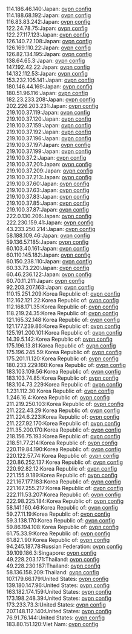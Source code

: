 114.186.46.140:Japan: [ovpn config](vpn/114_186_46_140.ovpn)  
114.188.68.192:Japan: [ovpn config](vpn/114_188_68_192.ovpn)  
116.83.83.242:Japan: [ovpn config](vpn/116_83_83_242.ovpn)  
122.24.78.75:Japan: [ovpn config](vpn/122_24_78_75.ovpn)  
122.27.117.123:Japan: [ovpn config](vpn/122_27_117_123.ovpn)  
126.140.72.108:Japan: [ovpn config](vpn/126_140_72_108.ovpn)  
126.169.110.22:Japan: [ovpn config](vpn/126_169_110_22.ovpn)  
126.82.134.195:Japan: [ovpn config](vpn/126_82_134_195.ovpn)  
138.64.65.3:Japan: [ovpn config](vpn/138_64_65_3.ovpn)  
147.192.42.22:Japan: [ovpn config](vpn/147_192_42_22.ovpn)  
14.132.112.53:Japan: [ovpn config](vpn/14_132_112_53.ovpn)  
153.232.105.141:Japan: [ovpn config](vpn/153_232_105_141.ovpn)  
180.146.44.169:Japan: [ovpn config](vpn/180_146_44_169.ovpn)  
180.51.96.116:Japan: [ovpn config](vpn/180_51_96_116.ovpn)  
182.23.233.208:Japan: [ovpn config](vpn/182_23_233_208.ovpn)  
202.226.203.231:Japan: [ovpn config](vpn/202_226_203_231.ovpn)  
219.100.37.119:Japan: [ovpn config](vpn/219_100_37_119.ovpn)  
219.100.37.120:Japan: [ovpn config](vpn/219_100_37_120.ovpn)  
219.100.37.159:Japan: [ovpn config](vpn/219_100_37_159.ovpn)  
219.100.37.192:Japan: [ovpn config](vpn/219_100_37_192.ovpn)  
219.100.37.196:Japan: [ovpn config](vpn/219_100_37_196.ovpn)  
219.100.37.197:Japan: [ovpn config](vpn/219_100_37_197.ovpn)  
219.100.37.199:Japan: [ovpn config](vpn/219_100_37_199.ovpn)  
219.100.37.2:Japan: [ovpn config](vpn/219_100_37_2.ovpn)  
219.100.37.201:Japan: [ovpn config](vpn/219_100_37_201.ovpn)  
219.100.37.209:Japan: [ovpn config](vpn/219_100_37_209.ovpn)  
219.100.37.213:Japan: [ovpn config](vpn/219_100_37_213.ovpn)  
219.100.37.60:Japan: [ovpn config](vpn/219_100_37_60.ovpn)  
219.100.37.63:Japan: [ovpn config](vpn/219_100_37_63.ovpn)  
219.100.37.83:Japan: [ovpn config](vpn/219_100_37_83.ovpn)  
219.100.37.85:Japan: [ovpn config](vpn/219_100_37_85.ovpn)  
219.100.37.87:Japan: [ovpn config](vpn/219_100_37_87.ovpn)  
222.0.130.206:Japan: [ovpn config](vpn/222_0_130_206.ovpn)  
222.230.159.41:Japan: [ovpn config](vpn/222_230_159_41.ovpn)  
43.233.250.214:Japan: [ovpn config](vpn/43_233_250_214.ovpn)  
58.188.109.46:Japan: [ovpn config](vpn/58_188_109_46.ovpn)  
59.136.57.185:Japan: [ovpn config](vpn/59_136_57_185.ovpn)  
60.103.40.161:Japan: [ovpn config](vpn/60_103_40_161.ovpn)  
60.110.145.182:Japan: [ovpn config](vpn/60_110_145_182.ovpn)  
60.150.238.110:Japan: [ovpn config](vpn/60_150_238_110.ovpn)  
60.33.73.220:Japan: [ovpn config](vpn/60_33_73_220.ovpn)  
60.46.236.122:Japan: [ovpn config](vpn/60_46_236_122.ovpn)  
60.70.11.211:Japan: [ovpn config](vpn/60_70_11_211.ovpn)  
92.203.207.163:Japan: [ovpn config](vpn/92_203_207_163.ovpn)  
110.15.251.209:Korea Republic of: [ovpn config](vpn/110_15_251_209.ovpn)  
112.162.121.22:Korea Republic of: [ovpn config](vpn/112_162_121_22.ovpn)  
112.168.171.35:Korea Republic of: [ovpn config](vpn/112_168_171_35.ovpn)  
118.219.24.35:Korea Republic of: [ovpn config](vpn/118_219_24_35.ovpn)  
121.165.32.148:Korea Republic of: [ovpn config](vpn/121_165_32_148.ovpn)  
121.177.239.86:Korea Republic of: [ovpn config](vpn/121_177_239_86.ovpn)  
125.191.200.101:Korea Republic of: [ovpn config](vpn/125_191_200_101.ovpn)  
14.39.5.142:Korea Republic of: [ovpn config](vpn/14_39_5_142.ovpn)  
175.196.13.81:Korea Republic of: [ovpn config](vpn/175_196_13_81.ovpn)  
175.196.245.59:Korea Republic of: [ovpn config](vpn/175_196_245_59.ovpn)  
175.201.11.120:Korea Republic of: [ovpn config](vpn/175_201_11_120.ovpn)  
180.233.229.160:Korea Republic of: [ovpn config](vpn/180_233_229_160.ovpn)  
183.103.109.56:Korea Republic of: [ovpn config](vpn/183_103_109_56.ovpn)  
183.103.74.85:Korea Republic of: [ovpn config](vpn/183_103_74_85.ovpn)  
183.104.73.229:Korea Republic of: [ovpn config](vpn/183_104_73_229.ovpn)  
1.231.112.30:Korea Republic of: [ovpn config](vpn/1_231_112_30.ovpn)  
1.246.16.4:Korea Republic of: [ovpn config](vpn/1_246_16_4.ovpn)  
211.219.250.103:Korea Republic of: [ovpn config](vpn/211_219_250_103.ovpn)  
211.222.43.29:Korea Republic of: [ovpn config](vpn/211_222_43_29.ovpn)  
211.224.6.223:Korea Republic of: [ovpn config](vpn/211_224_6_223.ovpn)  
211.227.92.170:Korea Republic of: [ovpn config](vpn/211_227_92_170.ovpn)  
211.35.200.170:Korea Republic of: [ovpn config](vpn/211_35_200_170.ovpn)  
218.156.75.193:Korea Republic of: [ovpn config](vpn/218_156_75_193.ovpn)  
218.51.77.214:Korea Republic of: [ovpn config](vpn/218_51_77_214.ovpn)  
220.119.84.190:Korea Republic of: [ovpn config](vpn/220_119_84_190.ovpn)  
220.122.57.74:Korea Republic of: [ovpn config](vpn/220_122_57_74.ovpn)  
220.86.252.137:Korea Republic of: [ovpn config](vpn/220_86_252_137.ovpn)  
220.92.82.12:Korea Republic of: [ovpn config](vpn/220_92_82_12.ovpn)  
221.155.9.189:Korea Republic of: [ovpn config](vpn/221_155_9_189.ovpn)  
221.167.177.183:Korea Republic of: [ovpn config](vpn/221_167_177_183.ovpn)  
221.167.255.217:Korea Republic of: [ovpn config](vpn/221_167_255_217.ovpn)  
222.111.53.207:Korea Republic of: [ovpn config](vpn/222_111_53_207.ovpn)  
222.98.225.184:Korea Republic of: [ovpn config](vpn/222_98_225_184.ovpn)  
58.141.160.46:Korea Republic of: [ovpn config](vpn/58_141_160_46.ovpn)  
59.27.11.19:Korea Republic of: [ovpn config](vpn/59_27_11_19.ovpn)  
59.3.138.170:Korea Republic of: [ovpn config](vpn/59_3_138_170.ovpn)  
59.86.194.108:Korea Republic of: [ovpn config](vpn/59_86_194_108.ovpn)  
61.75.33.9:Korea Republic of: [ovpn config](vpn/61_75_33_9.ovpn)  
61.82.1.90:Korea Republic of: [ovpn config](vpn/61_82_1_90.ovpn)  
94.245.187.78:Russian Federation: [ovpn config](vpn/94_245_187_78.ovpn)  
39.109.186.3:Singapore: [ovpn config](vpn/39_109_186_3.ovpn)  
49.228.203.171:Thailand: [ovpn config](vpn/49_228_203_171.ovpn)  
49.228.230.187:Thailand: [ovpn config](vpn/49_228_230_187.ovpn)  
58.136.158.209:Thailand: [ovpn config](vpn/58_136_158_209.ovpn)  
107.179.66.179:United States: [ovpn config](vpn/107_179_66_179.ovpn)  
139.180.147.96:United States: [ovpn config](vpn/139_180_147_96.ovpn)  
163.182.174.159:United States: [ovpn config](vpn/163_182_174_159.ovpn)  
173.198.248.39:United States: [ovpn config](vpn/173_198_248_39.ovpn)  
173.233.73.3:United States: [ovpn config](vpn/173_233_73_3.ovpn)  
207.148.112.140:United States: [ovpn config](vpn/207_148_112_140.ovpn)  
76.91.76.144:United States: [ovpn config](vpn/76_91_76_144.ovpn)  
183.80.151.120:Viet Nam: [ovpn config](vpn/183_80_151_120.ovpn)  

